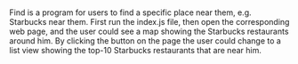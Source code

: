 # 
Find is a program for users to find a specific place near them, e.g. Starbucks near them.
First run the index.js file, then open the corresponding web page, and the user could see a map showing the Starbucks restaurants around him. By clicking the button on the page the user could change to a list view showing the top-10 Starbucks restaurants that are near him. 
